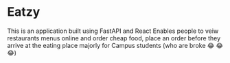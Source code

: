 # Eatzy
This is an application built using FastAPI and React
Enables people to veiw restaurants menus online and order cheap food, place an order before they arrive at the eating place
majorly for Campus students (who are broke :joy: :joy: :joy:)
